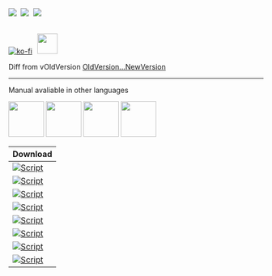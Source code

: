<kbd>
	<a href="https://t.me/sophianews"><img src="https://img.shields.io/badge/Sophia%20News-green?labelColor=151B23&color=151B23&style=for-the-badge&logo=telegram&logoColor=white"></a>
</kbd>
<kbd>
	<a href="https://t.me/sophia_chat"><img src="https://img.shields.io/badge/Sophia%20Chat-green?labelColor=151B23&color=151B23&style=for-the-badge&logo=telegram&logoColor=white"></a>
</kbd>
<kbd>
	<a href="https://discord.gg/sSryhaEv79"><img src="https://img.shields.io/badge/Disord-green?labelColor=151B23&color=151B23&style=for-the-badge&logo=discord&logoColor=white" href="#"></a>
</kbd>

<br>
<br>

[![ko-fi](https://www.ko-fi.com/img/githubbutton_sm.svg)](https://ko-fi.com/farag)⠀<a href="https://boosty.to/teamsophia"><img src="https://raw.githubusercontent.com/farag2/Sophia-Script-for-Windows/master/img/boosty.png" width='40'></a>

Diff from vOldVersion
[OldVersion...NewVersion](https://github.com/farag2/Sophia-Script-for-Windows/compare/OldVersion...NewVersion)


***

Manual avaliable in other languages

<a href="./README.md#how-to-use"><img src="https://raw.githubusercontent.com/farag2/Sophia-Script-for-Windows/refs/heads/master/img/united-states.png" height="70px"/></a>
<a href="./docs/README_uk-ua.md#як-використовувати"><img src="https://raw.githubusercontent.com/farag2/Sophia-Script-for-Windows/refs/heads/master/img/ukraine.png" height="70px"/></a>
<a href="./docs/README_de-de.md#wie-zu-verwenden"><img src="https://raw.githubusercontent.com/farag2/Sophia-Script-for-Windows/refs/heads/master/img/germany.png" height="70px"/></a>
<a href="./docs/README_ru-ru.md#как-использовать"><img src="https://raw.githubusercontent.com/farag2/Sophia-Script-for-Windows/refs/heads/master/img/russia.png" height="70px"/></a>

[Sophia-Script-Windows-10-PowerShell-5-1]: https://github.com/farag2/Sophia-Script-for-Windows/releases/download/NewVersion/Sophia.Script.for.Windows.10.vSophia_Script_Windows_10_PowerShell_5_1.zip
[Sophia-Script-Windows-10-PowerShell-5-1-badge]: https://img.shields.io/badge/Windows%2010%20x64-PowerShell%205.1-67b7d1.svg

[Sophia-Script-Windows-10-PowerShell-7]: https://github.com/farag2/Sophia-Script-for-Windows/releases/download/NewVersion/Sophia.Script.for.Windows.10.PowerShell.7.vSophia_Script_Windows_10_PowerShell_7.zip
[Sophia-Script-Windows-10-PowerShell-7-badge]: https://img.shields.io/badge/Windows%2010%20x64-PowerShell%207-67b7d1.svg

[Sophia-Script-Windows-10-LTSC2019]: https://github.com/farag2/Sophia-Script-for-Windows/releases/download/NewVersion/Sophia.Script.for.Windows.10.LTSC.2019.vSophia_Script_Windows_10_LTSC2019.zip
[Sophia-Script-Windows-10-LTSC2019-badge]: https://img.shields.io/badge/Windows%2010%20x64-LTSC%202019-67b7d1.svg

[Sophia-Script-Windows-10-LTSC2021]: https://github.com/farag2/Sophia-Script-for-Windows/releases/download/NewVersion/Sophia.Script.for.Windows.10.LTSC.2021.vSophia_Script_Windows_10_LTSC2021.zip
[Sophia-Script-Windows-10-LTSC2021-badge]: https://img.shields.io/badge/Windows%2010%20x64-LTSC%202021-67b7d1.svg

[Sophia-Script-Windows-11-PowerShell-5-1]: https://github.com/farag2/Sophia-Script-for-Windows/releases/download/NewVersion/Sophia.Script.for.Windows.11.vSophia_Script_Windows_11_PowerShell_5_1.zip
[Sophia-Script-Windows-11-PowerShell-5-1-badge]: https://img.shields.io/badge/Windows%2011-PowerShell%205.1-67b7d1.svg

[Sophia-Script-Windows-11-PowerShell-7]: https://github.com/farag2/Sophia-Script-for-Windows/releases/download/NewVersion/Sophia.Script.for.Windows.11.PowerShell.7.vSophia_Script_Windows_11_PowerShell_7.zip
[Sophia-Script-Windows-11-PowerShell-7-badge]: https://img.shields.io/badge/Windows%2011-PowerShell%207-67b7d1.svg

[Sophia-Script-Windows-11-LTSC2024]: https://github.com/farag2/Sophia-Script-for-Windows/releases/download/NewVersion/Sophia.Script.for.Windows.11.LTSC.2024.vSophia_Script_Windows_11_PowerShell_5_1.zip
[Sophia-Script-Windows-11-LTSC2024-badge]: https://img.shields.io/badge/Windows%2011%20LTSC%202024-PowerShell%205.1-67b7d1.svg

[Sophia-Script-Wrapper]: https://github.com/farag2/Sophia-Script-for-Windows/releases/download/NewVersion/Sophia.Script.Wrapper.vSophia_Script_Wrapper.zip
[Sophia-Script-Wrapper-badge]: https://img.shields.io/badge/Sophia%20Script%20Wrapper-67b7d1.svg

|                                         Download                                                    |
|:----------------------------------------------------------------------------------------------------|
| [![Script][Sophia-Script-Windows-10-PowerShell-5-1-badge]][Sophia-Script-Windows-10-PowerShell-5-1] |
| [![Script][Sophia-Script-Windows-10-PowerShell-7-badge]][Sophia-Script-Windows-10-PowerShell-7]     |
| [![Script][Sophia-Script-Windows-10-LTSC2019-badge]][Sophia-Script-Windows-10-LTSC2019]             |
| [![Script][Sophia-Script-Windows-10-LTSC2021-badge]][Sophia-Script-Windows-10-LTSC2021]             |
| [![Script][Sophia-Script-Windows-11-PowerShell-5-1-badge]][Sophia-Script-Windows-11-PowerShell-5-1] |
| [![Script][Sophia-Script-Windows-11-PowerShell-7-badge]][Sophia-Script-Windows-11-PowerShell-7]     |
| [![Script][Sophia-Script-Windows-11-LTSC2024-badge]][Sophia-Script-Windows-11-LTSC2024]             |
| [![Script][Sophia-Script-Wrapper-badge]][Sophia-Script-Wrapper]                                     |
